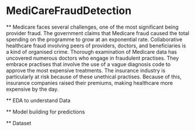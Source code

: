 # MediCareFraudDetection

** Medicare faces several challenges, one of the most significant being provider fraud. The government claims that Medicare fraud caused the total spending on the programme to grow at an exponential rate. Collaborative healthcare fraud involving peers of providers, doctors, and beneficiaries is a kind of organised crime. Thorough examination of Medicare data has uncovered numerous doctors who engage in fraudulent practises. They embrace practises that involve the use of a vague diagnosis code to approve the most expensive treatments. The insurance industry is particularly at risk because of these unethical practises. Because of this, insurance companies raised their premiums, making healthcare more expensive by the day.

** EDA to understand Data

** Model building for predictions

** Dataset 
